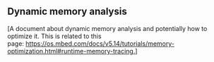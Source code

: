 ## Dynamic memory analysis

[A document about dynamic memory analysis and potentially how to optimize it. This is related to this page: https://os.mbed.com/docs/v5.14/tutorials/memory-optimization.html#runtime-memory-tracing.]
